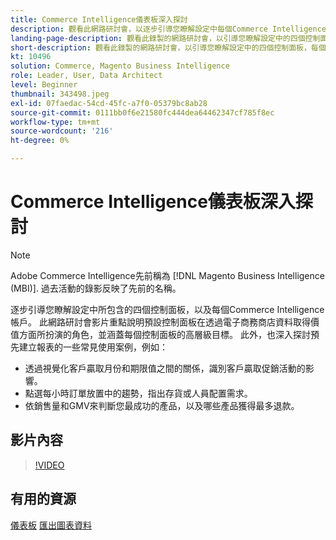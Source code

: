 ```yaml
---
title: Commerce Intelligence儀表板深入探討
description: 觀看此網路研討會，以逐步引導您瞭解設定中每個Commerce Intelligence帳戶的四個控制面板。
landing-page-description: 觀看此錄製的網路研討會，以引導您瞭解設定中的四個控制面板，每個商務智慧帳戶都有。
short-description: 觀看此錄製的網路研討會，以引導您瞭解設定中的四個控制面板，每個商務智慧帳戶都有。
kt: 10496
solution: Commerce, Magento Business Intelligence
role: Leader, User, Data Architect
level: Beginner
thumbnail: 343498.jpeg
exl-id: 07faedac-54cd-45fc-a7f0-05379bc8ab28
source-git-commit: 0111bb0f6e21580fc444dea64462347cf785f8ec
workflow-type: tm+mt
source-wordcount: '216'
ht-degree: 0%

---
```


# Commerce Intelligence儀表板深入探討

>[!NOTE]
>
>Adobe Commerce Intelligence先前稱為 [!DNL Magento Business Intelligence (MBI)]. 過去活動的錄影反映了先前的名稱。

逐步引導您瞭解設定中所包含的四個控制面板，以及每個Commerce Intelligence帳戶。 此網路研討會影片重點說明預設控制面板在透過電子商務商店資料取得價值方面所扮演的角色，並涵蓋每個控制面板的高層級目標。 此外，也深入探討預先建立報表的一些常見使用案例，例如：

- 透過視覺化客戶贏取月份和期限值之間的關係，識別客戶贏取促銷活動的影響。
- 點選每小時訂單放置中的趨勢，指出存貨或人員配置需求。
- 依銷售量和GMV來判斷您最成功的產品，以及哪些產品獲得最多退款。

## 影片內容

>[!VIDEO](https://video.tv.adobe.com/v/343498?quality=12&learn=on)

## 有用的資源

[儀表板](https://experienceleague.adobe.com/docs/commerce-business-intelligence/mbi/build/dashboards/ess-dashboards.html)
[匯出圖表資料](https://experienceleague.adobe.com/docs/commerce-business-intelligence/mbi/build/share/exp-chart-dash.html)
